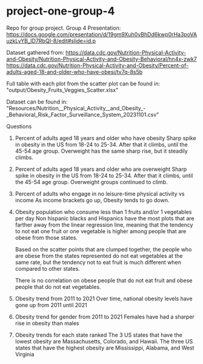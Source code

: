 # project-one-group-4
Repo for group project. Group 4
Presentation:
https://docs.google.com/presentation/d/19gm9Xuh0vBhDd6kwp0rHa3poVAuzkLyYB_ID7RbQI-8/edit#slide=id.p

Dataset gathered from:
https://data.cdc.gov/Nutrition-Physical-Activity-and-Obesity/Nutrition-Physical-Activity-and-Obesity-Behavioral/hn4x-zwk7
https://data.cdc.gov/Nutrition-Physical-Activity-and-Obesity/Percent-of-adults-aged-18-and-older-who-have-obesi/tv7q-8s5b

Full table with each plot from the scatter plot can be found in: 
"output/Obesity_Fruits_Veggies_Scatter.xlsx"

Dataset can be found in:
"Resources/Nutrition__Physical_Activity__and_Obesity_-_Behavioral_Risk_Factor_Surveillance_System_20231101.csv"

Questions
1. Percent of adults aged 18 years and older who have obesity
    Sharp spike in obesity in the US from 18-24 to 25-34. After that it climbs, until the 45-54 age group. Overweight has the same sharp rise, but it steadily climbs.

2. Percent of adults aged 18 years and older who are overweight
    Sharp spike in obesity in the US from 18-24 to 25-34. After that it climbs, until the 45-54 age group. Overweight groups continued to climb.

3. Percent of adults who engage in no leisure-time physical activity vs income
    As income brackets go up, Obesity tends to go down.

4. Obesity population who consume less than 1 fruits and/or 1 vegetables per day
    Non hispanic blacks and Hispanics have the most plots that are farther away from the linear regression line, meaning that the tendency to not eat one fruit or one vegetable is higher among people that are obese from those states.

    Based on the scatter points that are clumped together, the people who are obese from the states represented do not eat vegetables at the same rate, but the tendency not to eat fruit is much different when compared to other states.

    There is no correlation on obese people that do not eat fruit and obese people that do not eat vegetables.

5. Obesity trend from 2011 to 2021
    Over time, national obesity levels have gone up from 2011 until 2021

6. Obesity trend for gender from 2011 to 2021
    Females have had a sharper rise in obesity than males

7. Obesity trends for each state ranked
    The 3 US states that have the lowest obesity are Massachusetts, Colorado, and Hawaii. The three US states that have the highest obesity are Mississippi, Alabama, and West Virginia

